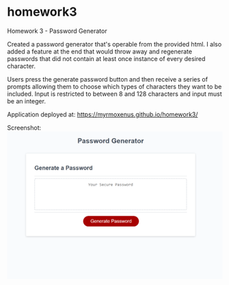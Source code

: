 
# homework3
Homework 3 - Password Generator

Created a password generator that's operable from the provided html. I also added a feature at the end that would throw away and regenerate passwords that did not contain at least once instance of every desired character.

Users press the generate password button and then receive a series of prompts allowing them to choose which types of characters they want to be included. Input is restricted to between 8 and 128 characters and input must be an integer. 

Application deployed at: https://myrmoxenus.github.io/homework3/

Screenshot: 
![Screenshot of Password Generator](Images/screenshot.png)
